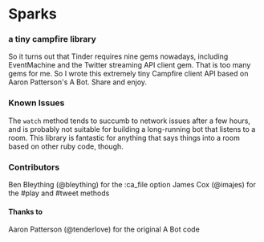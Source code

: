 # Sparks
### a tiny campfire library

So it turns out that Tinder requires nine gems nowadays, including EventMachine and the Twitter streaming API client gem. That is too many gems for me. So I wrote this extremely tiny Campfire client API based on Aaron Patterson's A Bot. Share and enjoy.

### Known Issues

The `watch` method tends to succumb to network issues after a few hours, and is probably not suitable for building a long-running bot that listens to a room. This library is fantastic for anything that says things into a room based on other ruby code, though.

### Contributors

Ben Bleything (@bleything) for the :ca_file option
James Cox (@imajes) for the #play and #tweet methods

#### Thanks to

Aaron Patterson (@tenderlove) for the original A Bot code